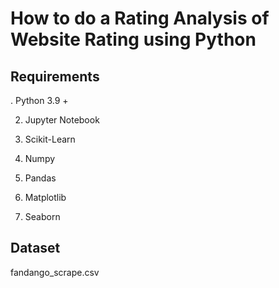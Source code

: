 # How to do a Rating Analysis of Website Rating using Python

## Requirements
. Python 3.9 +

2. Jupyter Notebook

3. Scikit-Learn

4. Numpy 

5. Pandas

6. Matplotlib

7. Seaborn


## Dataset
fandango_scrape.csv
